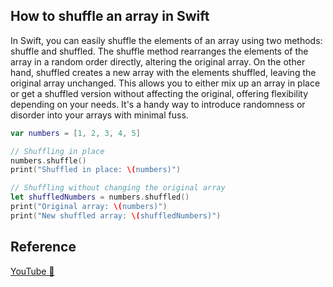 ## How to shuffle an array in Swift

In Swift, you can easily shuffle the elements of an array using two methods: shuffle and shuffled. The shuffle method rearranges the elements of the array in a random order directly, altering the original array. On the other hand, shuffled creates a new array with the elements shuffled, leaving the original array unchanged. This allows you to either mix up an array in place or get a shuffled version without affecting the original, offering flexibility depending on your needs. It's a handy way to introduce randomness or disorder into your arrays with minimal fuss.

```swift
var numbers = [1, 2, 3, 4, 5]

// Shuffling in place
numbers.shuffle()
print("Shuffled in place: \(numbers)")

// Shuffling without changing the original array
let shuffledNumbers = numbers.shuffled()
print("Original array: \(numbers)")
print("New shuffled array: \(shuffledNumbers)")
```

## Reference

[YouTube 👀](https://youtube.com/shorts/9kXZAS62bjo?feature=share)
